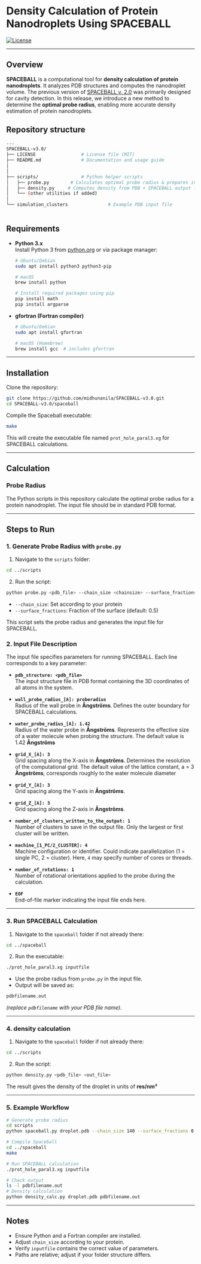 # Density Calculation of Protein Nanodroplets Using SPACEBALL


[![License](https://img.shields.io/badge/license-MIT-blue.svg)](LICENSE)

---

## Overview

**SPACEBALL** is a computational tool for **density calculation of protein nanodroplets**.  It analyzes PDB structures and computes the nanodroplet volume.  The previous version of [SPACEBALL v. 2.0](http://info.ifpan.edu.pl/~chwastyk/spaceball/) was primarily designed for cavity detection.  In this release, we introduce a new method to determine the **optimal probe radius**, enabling more accurate density estimation of protein nanodroplets. 

## Repository structure

```bash
---
SPACEBALL-v3.0/
├── LICENSE                 # License file (MIT)
├── README.md               # Documentation and usage guide
│
│
├── scripts/                # Python helper scripts
│   ├── probe.py        # Calculates optimal probe radius & prepares input file for SPACEBALL calculation
│   ├── density.py     # Computes density from PDB + SPACEBALL output file
│   └── (other utilities if added)
│
└── simulation_clusters               # Example PDB input file
            
```

## Requirements

- **Python 3.x**  
  Install Python 3 from [python.org](https://www.python.org/) or via package manager:
  ```bash
  # Ubuntu/Debian
  sudo apt install python3 python3-pip

  # macOS
  brew install python

  # Install required packages using pip
  pip install math
  pip install argparse


- **gfortran (Fortran compiler)**
  ```bash
  # Ubuntu/Debian
  sudo apt install gfortran
  
  # macOS (Homebrew)
  brew install gcc  # includes gfortran
  ```
---            

## Installation

Clone the repository:

```bash
git clone https://github.com/midhunanila/SPACEBALL-v3.0.git
cd SPACEBALL-v3.0/spaceball
```

Compile the Spaceball executable:

```bash
make
```

This will create the executable file named `prot_hole_paral3.xg` for SPACEBALL calculations.

---

## Calculation

### Probe Radius

The Python scripts in this repository calculate the optimal probe radius for a protein nanodroplet. The input file should be in standard PDB format.

---

## Steps to Run

### 1. Generate Probe Radius with `probe.py`

1. Navigate to the `scripts` folder:

```bash
cd ../scripts
```

2. Run the script:

```bash
python probe.py <pdb_file> --chain_size <chainsize> --surface_fractions <surface_fraction>
```

- `--chain_size`: Set according to your protein  
- `--surface_fractions`: Fraction of the surface (default: 0.5)  

This script sets the probe radius and generates the input file for SPACEBALL.

### 2. Input File Description

The input file specifies parameters for running SPACEBALL. Each line corresponds to a key parameter:

- **`pdb_structure: <pdb_file>`**  
  The input structure file in PDB format containing the 3D coordinates of all atoms in the system.

- **`wall_probe_radius_[A]: proberadius `**  
  Radius of the wall probe in **Ångströms**. Defines the outer boundary for SPACEBALL calculations.

- **`water_probe_radius_[A]: 1.42`**  
  Radius of the water probe in **Ångströms**. Represents the effective size of a water molecule when probing the structure. The default value is 1.42 **Ångströms**

- **`grid_X_[A]: 3`**  
  Grid spacing along the X-axis in **Ångströms**. Determines the resolution of the computational grid. The default value of the lattice constant, a = 3 **Ångströms**, corresponds roughly to the water molecule diameter

- **`grid_Y_[A]: 3`**  
  Grid spacing along the Y-axis in **Ångströms**.

- **`grid_Z_[A]: 3`**  
  Grid spacing along the Z-axis in **Ångströms**.

- **`number_of_clusters_written_to_the_output: 1`**  
  Number of clusters to save in the output file. Only the largest or first cluster will be written.

- **`machine_[1_PC/2_CLUSTER]: 4`**  
  Machine configuration or identifier. Could indicate parallelization (1 = single PC, 2 = cluster). Here, `4` may specify number of cores or threads.

- **`number_of_rotations: 1`**  
  Number of rotational orientations applied to the probe during the calculation.

- **`EOF`**  
  End-of-file marker indicating the input file ends here.


---

### 3. Run SPACEBALL Calculation

1. Navigate to the `spaceball` folder if not already there:

```bash
cd ../spaceball
```

2. Run the executable:

```bash
./prot_hole_paral3.xg inputfile
```

- Use the probe radius from `probe.py` in the input file.  
- Output will be saved as:

```bash
pdbfilename.out
```

*(replace `pdbfilename` with your PDB file name).*

---

### 4. density calculation

1. Navigate to the `spaceball` folder if not already there:

```bash
cd ../scripts
```

2. Run the script:
   
```bash
python density.py <pdb_file> <out_file>
```
The result gives the density of the droplet  in units of **res/nm³**

---

### 5. Example Workflow

```bash
# Generate probe radius
cd scripts
python spaceball.py droplet.pdb --chain_size 140 --surface_fractions 0.5

# Compile Spaceball
cd ../spaceball
make

# Run SPACEBALL calculation
./prot_hole_paral3.xg inputfile

# Check output
ls -l pdbfilename.out
# Density calculation
python density_calc.py droplet.pdb pdbfilename.out
```

---

## Notes

- Ensure Python and a Fortran compiler are installed.  
- Adjust `chain_size` according to your protein.  
- Verify `inputfile` contains the correct value of parameters.  
- Paths are relative; adjust if your folder structure differs.

